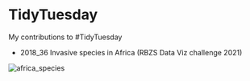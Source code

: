# TidyTuesday
My contributions to #TidyTuesday

- 2018_36 Invasive species in Africa (RBZS Data Viz challenge 2021)

![africa_species](https://user-images.githubusercontent.com/88721301/138603459-bdd609da-9f9a-489a-8bcc-fc834656d1be.png)

